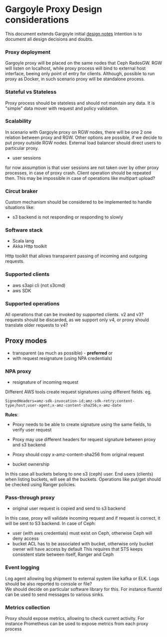 # Gargoyle Proxy Design considerations
This document extends Gargoyle initial [design notes](https://hackmd.io/2DzV7iHOTwqHlqPSkbJOiQ) 
Intention is to document all design decisions and doubts.

### Proxy deployment 
Gargoyle proxy will be placed on the same nodes that Ceph RadosGW. RGW will listen on localhost, while
proxy process will bind to external host interface, beeing only point of entry for clients.
Although, possible to run proxy as Docker, in such scenario proxy will be standalone process.

### Stateful vs Stateless
Proxy process should be stateless and should not maintain any data. It is "simple" data
mover with request and policy validation.  

### Scalability
In scenario with Gargoyle proxy on RGW nodes, there will be one 2 one relation between proxy
and RGW.
Other options are possible, if we decide to put proxy outside RGW nodes.
External load balancer should direct users to particular proxy.    

* user sessions

for now assumption is that user sessions are not taken over by other proxy processes, in 
case of proxy crash. Client operation should be repeated then. This may be impossible in case of 
operations like multipart upload?

### Circut braker

Custom mechanism should be considered to be implemented to handle situations like:
* s3 backend is not responding or responding to slowly 

### Software stack
* Scala lang 
* Akka Http toolkit 

Http toolkit that allows transparent passing of incoming and outgoing requests.   

### Supported clients
* aws s3api cli (not s3cmd)
* aws SDK  

### Supported operations
All operations that can be invoked by supported clients.
v2 and v3? requests should be discarded, as we support only v4, or proxy should translate older requests
to v4?

## Proxy modes
* transparent (as much as possible) - **preferred** or  
* with request resignature (using NPA credentials)

### NPA proxy 
* resignature of incoming request

Different AWS tools create request signatures using different fields. eg.   
```
SignedHeaders=amz-sdk-invocation-id;amz-sdk-retry;content-type;host;user-agent;x-amz-content-sha256;x-amz-date 
```
**Rules**:
* Proxy needs to be able to create signature using the same fields, to verify user request
* Proxy may use different headers for request signature between proxy and s3 backend 
* Proxy should copy x-amz-content-sha256 from original request

* bucket ownership 

In this case all buckets belong to one s3 (ceph) user. End users (clients) when listing buckets,
will see all the buckets. Operations like put/get should be checked using Ranger policies.   

### Pass-through proxy
* original user request is copied and send to s3 backend

In this case, proxy will validate incoming request and if request is correct, it will be sent to S3
backend.
In case of Ceph:
* user (with aws credentials) must exist on Ceph, otherwise Ceph will deny access
* bucket ACL has to be associated with bucket, otherwise only bucket owner will have access by
default
This requires that STS keeps consistent state between itself, Ranger and Ceph    

### Event logging 
Log agent allowing log shipment to external system like kafka or ELK.
Logs should be also reported to console or file?  
We should decide on particular software library for this. For instance fluentd can be used to
send messages to various sinks.

### Metrics collection
Proxy should expose metrics, allowing to check current activity. For instance Prometheus 
can be used to expose metrics from each proxy process
